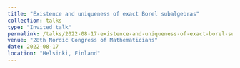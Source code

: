 ```yaml
---
title: "Existence and uniqueness of exact Borel subalgebras"
collection: talks
type: "Invited talk"
permalink: /talks/2022-08-17-existence-and-uniqueness-of-exact-borel-subalgebras
venue: "28th Nordic Congress of Mathematicians"
date: 2022-08-17
location: "Helsinki, Finland"
---
```


